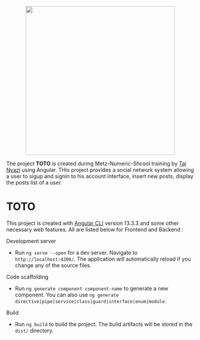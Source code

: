 <p align="center"><a href="https://angular.io/" target="_blank"><img src="https://brandslogos.com/wp-content/uploads/images/large/angular-logo-vector-1.svg" width="400"></a></p>

The project **TOTO** is created during Metz-Numeric-Shcool training by [Taj Nyazi](https://estracode.com) using Angular. THis project provides a social network system allowing a user to sigup and signin to his account interface, insert new posts, display the posts list of a user.

# TOTO

This project is created with [Angular CLI](https://github.com/angular/angular-cli) version 13.3.3 and some other necessary web features. All are listed below for Frontend and Backend :



<!-- ## Screenshots:

Listing all the books:
![](/src/assets/images/screenshots/list.png) -->


Development server
  - Run `ng serve --open` for a dev server. Navigate to `http://localhost:4200/`. The application will automatically reload if you change any of the source files.

Code scaffolding
  - Run `ng generate component component-name` to generate a new component. You can also use `ng generate directive|pipe|service|class|guard|interface|enum|module`.


Build
  - Run `ng build` to build the project. The build artifacts will be stored in the `dist/` directory.
